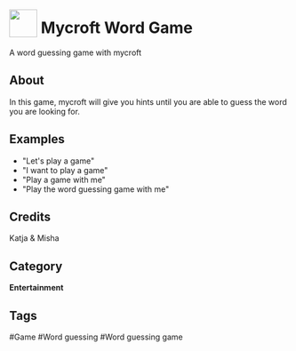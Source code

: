 # <img src="https://raw.githack.com/FortAwesome/Font-Awesome/master/svgs/solid/dice.svg" card_color="#8CE0FE" width="50" height="50" style="vertical-align:bottom"/> Mycroft Word Game
A word guessing game with mycroft

## About
In this game, mycroft will give you hints until you are able to guess the word you are looking for.

## Examples
* "Let's play a game"
* "I want to play a game"
* "Play a game with me"
* "Play the word guessing game with me"

## Credits
Katja & Misha

## Category
**Entertainment**

## Tags
#Game
#Word guessing
#Word guessing game

